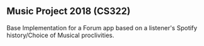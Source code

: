 ## Music Project 2018 (CS322)

Base Implementation for a Forum app based on a listener's Spotify history/Choice of Musical proclivities.
